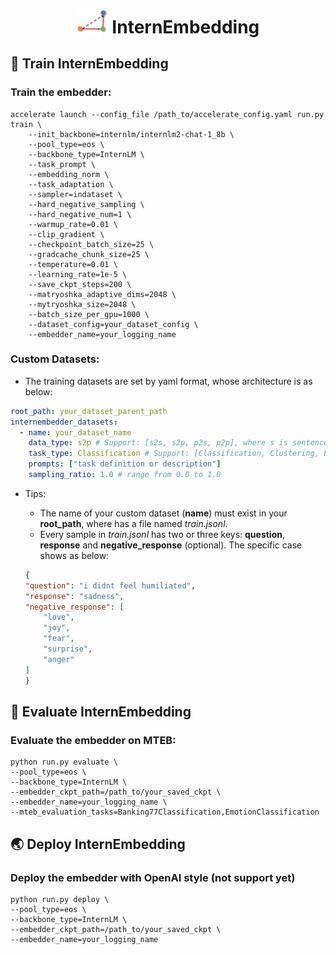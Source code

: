 <h1 align="center"> <img src="./resets/images/embedder_triangle2.png" alt="embedder" width="50"> InternEmbedding </h1>

## 🚀 Train InternEmbedding
### Train the embedder:
```shell
accelerate launch --config_file /path_to/accelerate_config.yaml run.py train \
    --init_backbone=internlm/internlm2-chat-1_8b \
    --pool_type=eos \
    --backbone_type=InternLM \
    --task_prompt \
    --embedding_norm \
    --task_adaptation \
    --sampler=indataset \
    --hard_negative_sampling \
    --hard_negative_num=1 \
    --warmup_rate=0.01 \
    --clip_gradient \
    --checkpoint_batch_size=25 \
    --gradcache_chunk_size=25 \
    --temperature=0.01 \
    --learning_rate=1e-5 \
    --save_ckpt_steps=200 \
    --matryoshka_adaptive_dims=2048 \
    --mytryoshka_size=2048 \
    --batch_size_per_gpu=1000 \
    --dataset_config=your_dataset_config \
    --embedder_name=your_logging_name

```

### Custom Datasets:
* The training datasets are set by yaml format, whose architecture is as below:
```yaml
root_path: your_dataset_parent_path
internembedder_datasets:
  - name: your_dataset_name
    data_type: s2p # Support: [s2s, s2p, p2s, p2p], where s is sentence (short text) and p is passage (long text).
    task_type: Classification # Support: [Classification, Clustering, PairClassification, Retrieval, Preference, STS, Reranking]
    prompts: ["task definition or description"]
    sampling_ratio: 1.0 # range from 0.0 to 1.0
```
* Tips:
    *  The name of your custom dataset (**name**) must exist in your **root_path**, where has a file named *train.jsonl*.
    * Every sample in *train.jsonl* has two or three keys: **question**, **response** and **negative_response** (optional). The specific case shows as below:
    
    ```json
    {
    "question": "i didnt feel humiliated",
    "response": "sadness",
    "negative_response": [
        "love",
        "joy",
        "fear",
        "surprise",
        "anger"
    ]
    }
    ```

## 📐 Evaluate InternEmbedding
### Evaluate the embedder on MTEB:
```shell
python run.py evaluate \
--pool_type=eos \
--backbone_type=InternLM \
--embedder_ckpt_path=/path_to/your_saved_ckpt \
--embedder_name=your_logging_name \
--mteb_evaluation_tasks=Banking77Classification,EmotionClassification
```

## 🌏 Deploy InternEmbedding
### Deploy the embedder with OpenAI style (not support yet)
```shell
python run.py deploy \
--pool_type=eos \
--backbone_type=InternLM \
--embedder_ckpt_path=/path_to/your_saved_ckpt \
--embedder_name=your_logging_name
```